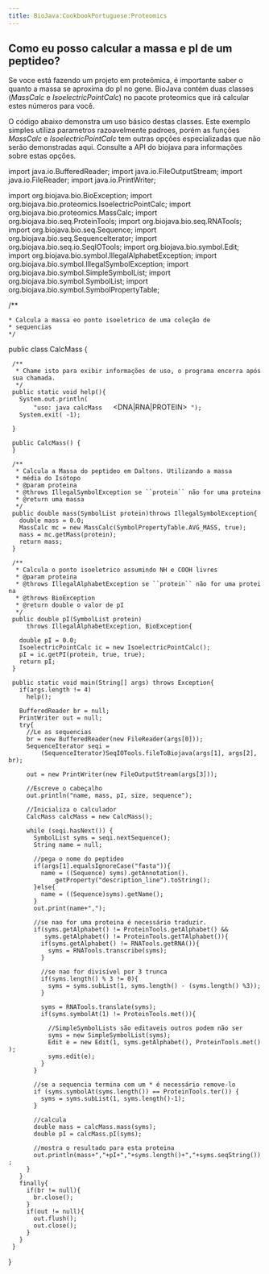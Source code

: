 ```yaml
---
title: BioJava:CookbookPortuguese:Proteomics
---
```


Como eu posso calcular a massa e pI de um peptideo?
---------------------------------------------------

Se voce está fazendo um projeto em proteômica, é importante saber o
quanto a massa se aproxima do pI no gene. BioJava contém duas classes
(*MassCalc* e *IsoelectricPointCalc*) no pacote proteomics que irá
calcular estes números para você.

O código abaixo demonstra um uso básico destas classes. Este exemplo
simples utiliza parametros razoavelmente padroes, porém as funções
*MassCalc* e *IsoelectricPointCalc* tem outras opções especializadas que
não serão demonstradas aqui. Consulte a API do biojava para informações
sobre estas opções.

<java> import java.io.BufferedReader; import java.io.FileOutputStream;
import java.io.FileReader; import java.io.PrintWriter;

import org.biojava.bio.BioException; import
org.biojava.bio.proteomics.IsoelectricPointCalc; import
org.biojava.bio.proteomics.MassCalc; import
org.biojava.bio.seq.ProteinTools; import org.biojava.bio.seq.RNATools;
import org.biojava.bio.seq.Sequence; import
org.biojava.bio.seq.SequenceIterator; import
org.biojava.bio.seq.io.SeqIOTools; import org.biojava.bio.symbol.Edit;
import org.biojava.bio.symbol.IllegalAlphabetException; import
org.biojava.bio.symbol.IllegalSymbolException; import
org.biojava.bio.symbol.SimpleSymbolList; import
org.biojava.bio.symbol.SymbolList; import
org.biojava.bio.symbol.SymbolPropertyTable;

/\*\*

`* Calcula a massa eo ponto isoeletrico de uma coleção de`  
`* sequencias`  
`*/`

public class CalcMass {

` /**`  
`  * Chame isto para exibir informações de uso, o programa encerra após sua chamada.`  
`  */`  
` public static void help(){`  
`   System.out.println(`  
`       "uso: java calcMass `<file>` `<format>` `<DNA|RNA|PROTEIN>` `<out file>`");`  
`   System.exit( -1);`

` }`

` public CalcMass() {`  
` }`

` /**`  
`  * Calcula a Massa do peptideo em Daltons. Utilizando a massa `  
`  * média do Isótopo`  
`  * @param proteina`  
`  * @throws IllegalSymbolException se ``protein`` não for uma proteina`  
`  * @return uma massa`  
`  */`  
` public double mass(SymbolList protein)throws IllegalSymbolException{`  
`   double mass = 0.0;`  
`   MassCalc mc = new MassCalc(SymbolPropertyTable.AVG_MASS, true);`  
`   mass = mc.getMass(protein);`  
`   return mass;`  
` }`

` /**`  
`  * Calcula o ponto isoeletrico assumindo NH e COOH livres`  
`  * @param proteina`  
`  * @throws IllegalAlphabetException se ``protein`` não for uma proteina`  
`  * @throws BioException`  
`  * @return double o valor de pI`  
`  */`  
` public double pI(SymbolList protein)`  
`     throws IllegalAlphabetException, BioException{`

`   double pI = 0.0;`  
`   IsoelectricPointCalc ic = new IsoelectricPointCalc();`  
`   pI = ic.getPI(protein, true, true);`  
`   return pI;`  
` }`

` public static void main(String[] args) throws Exception{`  
`   if(args.length != 4)`  
`     help();`

`   BufferedReader br = null;`  
`   PrintWriter out = null;`  
`   try{`  
`     //Le as sequencias`  
`     br = new BufferedReader(new FileReader(args[0]));`  
`     SequenceIterator seqi =`  
`         (SequenceIterator)SeqIOTools.fileToBiojava(args[1], args[2], br);`

`     out = new PrintWriter(new FileOutputStream(args[3]));`

`     //Escreve o cabeçalho`  
`     out.println("name, mass, pI, size, sequence");`

`     //Inicializa o calculador`  
`     CalcMass calcMass = new CalcMass();`

`     while (seqi.hasNext()) {`  
`       SymbolList syms = seqi.nextSequence();`  
`       String name = null;`

`       //pega o nome do peptideo`  
`       if(args[1].equalsIgnoreCase("fasta")){`  
`         name = ((Sequence) syms).getAnnotation().`  
`             getProperty("description_line").toString();`  
`       }else{`  
`         name = ((Sequence)syms).getName();`  
`       }`  
`       out.print(name+",");`

`       //se nao for uma proteina é necessário traduzir.`  
`       if(syms.getAlphabet() != ProteinTools.getAlphabet() &&`  
`          syms.getAlphabet() != ProteinTools.getTAlphabet()){`  
`         if(syms.getAlphabet() != RNATools.getRNA()){`  
`           syms = RNATools.transcribe(syms);`  
`         }`

`         //se nao for divisível por 3 trunca`  
`         if(syms.length() % 3 != 0){`  
`           syms = syms.subList(1, syms.length() - (syms.length() %3));`  
`         }`

`         syms = RNATools.translate(syms);`  
`         if(syms.symbolAt(1) != ProteinTools.met()){`  
`           `  
`           //SimpleSymbolLists são editaveis outros podem não ser`  
`           syms = new SimpleSymbolList(syms);`  
`           Edit e = new Edit(1, syms.getAlphabet(), ProteinTools.met());`  
`           syms.edit(e);`  
`         }`  
`       }`

`       //se a sequencia termina com um * é necessário remove-lo`  
`       if (syms.symbolAt(syms.length()) == ProteinTools.ter()) {`  
`         syms = syms.subList(1, syms.length()-1);`  
`       }`

`       //calcula`  
`       double mass = calcMass.mass(syms);`  
`       double pI = calcMass.pI(syms);`

`       //mostra o resultado para esta proteina`  
`       out.println(mass+","+pI+","+syms.length()+","+syms.seqString());`  
`     }`  
`   }`  
`   finally{ `  
`     if(br != null){`  
`       br.close();`  
`     }`  
`     if(out != null){`  
`       out.flush();`  
`       out.close();`  
`     }`  
`   }`  
` }`

} </java>

